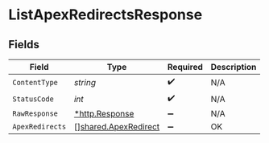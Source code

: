 # ListApexRedirectsResponse


## Fields

| Field                                                        | Type                                                         | Required                                                     | Description                                                  |
| ------------------------------------------------------------ | ------------------------------------------------------------ | ------------------------------------------------------------ | ------------------------------------------------------------ |
| `ContentType`                                                | *string*                                                     | :heavy_check_mark:                                           | N/A                                                          |
| `StatusCode`                                                 | *int*                                                        | :heavy_check_mark:                                           | N/A                                                          |
| `RawResponse`                                                | [*http.Response](https://pkg.go.dev/net/http#Response)       | :heavy_minus_sign:                                           | N/A                                                          |
| `ApexRedirects`                                              | [][shared.ApexRedirect](../../models/shared/apexredirect.md) | :heavy_minus_sign:                                           | OK                                                           |